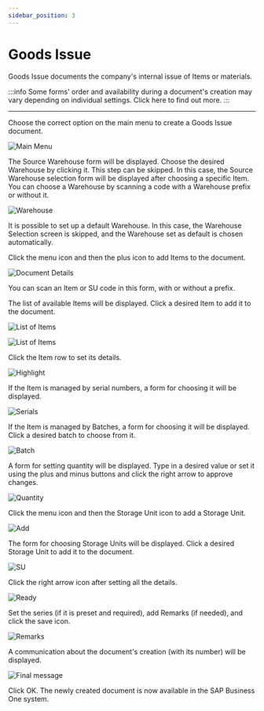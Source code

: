 ```yaml
---
sidebar_position: 3
---
```


# Goods Issue

Goods Issue documents the company's internal issue of Items or materials.

:::info
    Some forms' order and availability during a document's creation may vary depending on individual settings. Click here to find out more.
:::

---

Choose the correct option on the main menu to create a Goods Issue document.

![Main Menu](./media/main-menu-goods-issue.webp)

The Source Warehouse form will be displayed.
Choose the desired Warehouse by clicking it. This step can be skipped. In this case, the Source Warehouse selection form will be displayed after choosing a specific Item.
You can choose a Warehouse by scanning a code with a Warehouse prefix or without it.

![Warehouse](./media/goods-issue-warehouses.webp)

It is possible to set up a default Warehouse. In this case, the Warehouse Selection screen is skipped, and the Warehouse set as default is chosen automatically.

Click the menu icon and then the plus icon to add Items to the document.

![Document Details](./media/goods-issue-document-details.webp)

You can scan an Item or SU code in this form, with or without a prefix.

The list of available Items will be displayed. Click a desired Item to add it to the document.

![List of Items](./media/goods-issue-list-of-items.webp)

![List of Items](./media/goods-issue-list-of-items-new.webp)

Click the Item row to set its details.

![Highlight](./media/goods-issue-list-of-items-highlight.webp)

If the Item is managed by serial numbers, a form for choosing it will be displayed.

![Serials](./media/goods-issue-serials.webp)

If the Item is managed by Batches, a form for choosing it will be displayed. Click a desired batch to choose from it.

![Batch](./media/goods-issue-batch.webp)

A form for setting quantity will be displayed.
Type in a desired value or set it using the plus and minus buttons and click the right arrow to approve changes.

![Quantity](./media/goods-issue-quantity.webp)

Click the menu icon and then the Storage Unit icon to add a Storage Unit.

![Add](./media/goods-issue-add.webp)

The form for choosing Storage Units will be displayed.
Click a desired Storage Unit to add it to the document.

![SU](./media/goods-issue-storage-info.webp)

Click the right arrow icon after setting all the details.

![Ready](./media/goods-issue-details-ready.webp)

Set the series (if it is preset and required), add Remarks (if needed), and click the save icon.

![Remarks](./media/goods-issue-remarks.webp)

A communication about the document's creation (with its number) will be displayed.

![Final message](./media/goods-issue-final.webp)

Click OK. The newly created document is now available in the SAP Business One system.
